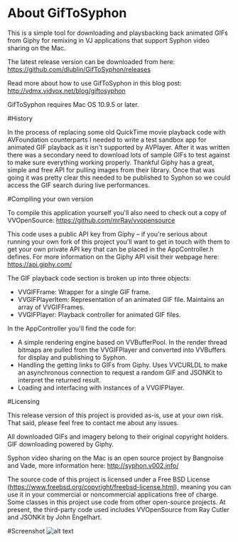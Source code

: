 # About GifToSyphon
This is a simple tool for downloading and playsbacking back animated GIFs from Giphy for remixing in VJ applications that support Syphon video sharing on the Mac.

The latest release version can be downloaded from here:
https://github.com/dlublin/GifToSyphon/releases

Read more about how to use GifToSyphon in this blog post:
http://vdmx.vidvox.net/blog/giftosyphon

GifToSyphon requires Mac OS 10.9.5 or later.


#History

In the process of replacing some old QuickTime movie playback code with AVFoundation counterparts I needed to write a test sandbox app for animated GIF playback as it isn't supported by AVPlayer. After it was written there was a secondary need to download lots of sample GIFs to test against to make sure everything working properly. Thankful Giphy has a great, simple and free API for pulling images from their library. Once that was going it was pretty clear this needed to be published to Syphon so we could access the GIF search during live performances.


#Compiling your own version

To compile this application yourself you'll also need to check out a copy of VVOpenSource:
https://github.com/mrRay/vvopensource

This code uses a public API key from Giphy – if you're serious about running your own fork of this project you'll want to get in touch with them to get your own private API key that can be placed in the AppController.h defines. For more information on the Giphy API visit their webpage here: https://api.giphy.com/

The GIF playback code section is broken up into three objects:
- VVGIFFrame: Wrapper for a single GIF frame.
- VVGIFPlayerItem: Representation of an animated GIF file. Maintains an array of VVGIFFrames.
- VVGIFPlayer: Playback controller for animated GIF files.

In the AppController you'll find the code for:
- A simple rendering engine based on VVBufferPool. In the render thread bitmaps are pulled from the VVGIFPlayer and converted into VVBuffers for display and publishing to Syphon.
- Handling the getting links to GIFs from Giphy. Uses VVCURLDL to make an asynchronous connection to request a random GIF and JSONKit to interpret the returned result.
- Loading and interfacing with instances of a VVGIFPlayer.


#Licensing

This release version of this project is provided as-is, use at your own risk. That said, please feel free to contact me about any issues.

All downloaded GIFs and imagery belong to their original copyright holders. GIF downloading powered by Giphy.

Syphon video sharing on the Mac is an open source project by Bangnoise and Vade, more information here: http://syphon.v002.info/

The source code of this project is licensed under a Free BSD License (https://www.freebsd.org/copyright/freebsd-license.html), meaning you can use it in your commercial or noncommercial applications free of charge. Some classes in this project use code from other open-source projects. At present, the third-party code used includes VVOpenSource from Ray Cutler and JSONKit by John Engelhart.


#Screenshot
![alt text](https://github.com/dlublin/GifToSyphon/blob/master/GifToSyphon/Screenshots/GifToSyphonScreenshot.png "GifToSyphon Screenshot")
